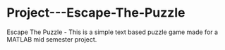 # Project---Escape-The-Puzzle
Escape The Puzzle - This is a simple text based puzzle game made for a MATLAB mid semester project.

